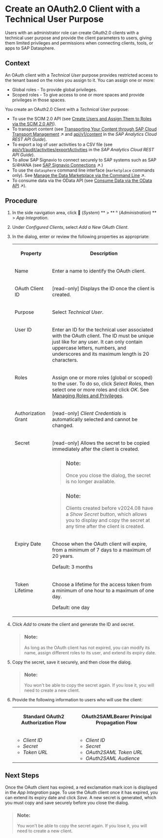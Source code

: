 <!-- loio88b13468fc3c4ebd972bcb8faa6cafbf -->

<link rel="stylesheet" type="text/css" href="../css/sap-icons.css"/>

# Create an OAuth2.0 Client with a Technical User Purpose

Users with an administrator role can create OAuth2.0 clients with a technical user purpose and provide the client parameters to users, giving them limited privileges and permissions when connecting clients, tools, or apps to SAP Datasphere.



## Context

An OAuth client with a *Technical User* purpose provides restricted access to the tenant based on the roles you assign to it. You can assign one or more:

-   Global roles - To provide global privileges.
-   Scoped roles - To give access to one or more spaces and provide privileges in those spaces.

You create an OAuth2.0 Client with a *Technical User* purpose:

-   To use the SCIM 2.0 API \(see [Create Users and Assign Them to Roles via the SCIM 2.0 API](../Managing-Users-and-Roles/create-users-and-assign-them-to-roles-via-the-scim-2-0-api-1ca8c4a.md)\).
-   To transport content \(see [Transporting Your Content through SAP Cloud Transport Management](https://help.sap.com/viewer/9f36ca35bc6145e4acdef6b4d852d560/DEV_CURRENT/en-US/05383980f0704c71ab9872360ce45622.html "Integrate SAP Datasphere with SAP Cloud Transport Management service to transport content packages across different landscapes.") :arrow_upper_right: and [api/v1/content](https://help.sap.com/docs/SAP_ANALYTICS_CLOUD/14cac91febef464dbb1efce20e3f1613/eeace13cc37b4eed96064a7c5d8ee493.html) in the *SAP Analytics Cloud REST API Guide*\).
-   To export a log of user activities to a CSV file \(see [api/v1/audit/activities/exportActivities](https://help.sap.com/docs/SAP_ANALYTICS_CLOUD/14cac91febef464dbb1efce20e3f1613/ca45363ac1de4d669ad4a18115401d5a.html) in the *SAP Analytics Cloud REST API Guide*\).
-   To allow SAP Signavio to connect securely to SAP systems such as SAP S/4HANA \(see [SAP Signavio Connections](https://help.sap.com/viewer/9f36ca35bc6145e4acdef6b4d852d560/DEV_CURRENT/en-US/4c367de075a44ad7b7a6db576a4a9c82.html "Use the connection to securely integrate SAP systems such as SAP S/4HANA on-premise with SAP Signavio using replication flows for efficient and scalable data replication to SAP Signavio Process Intelligence.") :arrow_upper_right:.\)
-   To use the `datasphere` command line interface \(`marketplace` commands only\). See [Manage the Data Marketplace via the Command Line](https://help.sap.com/viewer/9b8363ae47c347de9a027c0e5567a37a/DEV_CURRENT/en-US/5a815f6c21e9468eb96d0be95b9d2def.html "Users with a modeler role can use the datasphere command line interface to manage the Data Marketplace.") :arrow_upper_right:.
-   To consume data via the OData API \(see [Consume Data via the OData API](https://help.sap.com/viewer/43509d67b8b84e66a30851e832f66911/cloud/en-US/7a453609c8694b029493e7d87e0de60a.html "You can connect to the OData API and consume data exposed as views or analytic models in SAP Analytics Cloud and other clients, tools, and apps that are capable of accessing an OData service and authenticating via an OAuth client.") :arrow_upper_right:\).



## Procedure

1.  In the side navigation area, click <span class="FPA-icons-V3"></span> \(*System*\) ** \> ** <span class="Belize-icons"></span> \(*Administration*\) ** \> *App Integration*.

2.  Under *Configured Clients*, select *Add a New OAuth Client*.

3.  In the dialog, enter or review the following properties as appropriate:


    <table>
    <tr>
    <th valign="top">

    Property
    
    </th>
    <th valign="top">

    Description
    
    </th>
    </tr>
    <tr>
    <td valign="top">
    
    Name
    
    </td>
    <td valign="top">
    
    Enter a name to identify the OAuth client.
    
    </td>
    </tr>
    <tr>
    <td valign="top">
    
    OAuth Client ID
    
    </td>
    <td valign="top">
    
    \[read-only\] Displays the ID once the client is created.
    
    </td>
    </tr>
    <tr>
    <td valign="top">
    
    Purpose
    
    </td>
    <td valign="top">
    
    Select *Technical User*.
    
    </td>
    </tr>
    <tr>
    <td valign="top">
    
    User ID
    
    </td>
    <td valign="top">
    
    Enter an ID for the technical user associated with the OAuth client. The ID must be unique just like for any user. It can only contain uppercase letters, numbers, and underscores and its maximum length is 20 characters.
    
    </td>
    </tr>
    <tr>
    <td valign="top">
    
    Roles
    
    </td>
    <td valign="top">
    
    Assign one or more roles \(global or scoped\) to the user. To do so, click *Select Roles*, then select one or more roles and click *OK*. See [Managing Roles and Privileges](../Managing-Users-and-Roles/managing-roles-and-privileges-3740dac.md).
    
    </td>
    </tr>
    <tr>
    <td valign="top">
    
    Authorization Grant
    
    </td>
    <td valign="top">
    
    \[read-only\] *Client Credentials* is automatically selected and cannot be changed.
    
    </td>
    </tr>
    <tr>
    <td valign="top">
    
    Secret
    
    </td>
    <td valign="top">
    
    \[read-only\] Allows the secret to be copied immediately after the client is created. 

    > ### Note:  
    > Once you close the dialog, the secret is no longer available.

    > ### Note:  
    > Clients created before v2024.08 have a *Show Secret* button, which allows you to display and copy the secret at any time after the client is created.


    
    </td>
    </tr>
    <tr>
    <td valign="top">
    
    Expiry Date
    
    </td>
    <td valign="top">
    
    Choose when the OAuth client will expire, from a minimum of 7 days to a maximum of 20 years.

    Default: 3 months
    
    </td>
    </tr>
    <tr>
    <td valign="top">
    
    Token Lifetime
    
    </td>
    <td valign="top">
    
    Choose a lifetime for the access token from a minimum of one hour to a maximum of one day.

    Default: one day
    
    </td>
    </tr>
    </table>
    
4.  Click *Add* to create the client and generate the ID and secret.

    > ### Note:  
    > As long as the OAuth client has not expired, you can modify its name, assign different roles to its user, and extend its expiry date.

5.  Copy the secret, save it securely, and then close the dialog.

    > ### Note:  
    > You won't be able to copy the secret again. If you lose it, you will need to create a new client.

6.  Provide the following information to users who will use the client:


    <table>
    <tr>
    <th valign="top">

    Standard OAuth2 Authorization Flow
    
    </th>
    <th valign="top">

    OAuth2SAMLBearer Principal Propagation Flow
    
    </th>
    </tr>
    <tr>
    <td valign="top">
    
    -   *Client ID*
    -   *Secret*
    -   *Token URL*


    
    </td>
    <td valign="top">
    
    -   *Client ID*
    -   *Secret*
    -   *OAuth2SAML Token URL*
    -   *OAuth2SAML Audience*


    
    </td>
    </tr>
    </table>
    



<a name="loio88b13468fc3c4ebd972bcb8faa6cafbf__postreq_mhq_bmb_y2c"/>

## Next Steps

Once the OAuth client has expired, a red exclamation mark icon is displayed in the *App Integration* page. To use the OAuth client once it has expired, you can extend its expiry date and click *Save*. A new secret is generated, which you must copy and save securely before you close the dialog.

> ### Note:  
> You won't be able to copy the secret again. If you lose it, you will need to create a new client.

